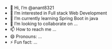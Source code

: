 - 👋 Hi, I’m @anant8321
- 👀 I’m interested in Full stack Web Development
- 🌱 I’m currently learning Spring Boot in java
- 💞️ I’m looking to collaborate on ...
- 📫 How to reach me ...
- 😄 Pronouns: ...
- ⚡ Fun fact: ...

<!---
anant8321/anant8321 is a ✨ special ✨ repository because its `README.md` (this file) appears on your GitHub profile.
You can click the Preview link to take a look at your changes.
--->
